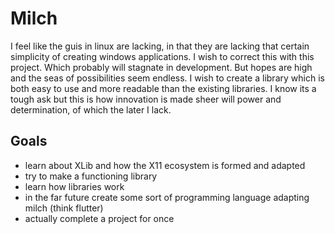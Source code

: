 # Milch
I feel like the guis in linux are lacking, in that they are lacking that certain simplicity of creating windows applications.
I wish to correct this with this project. Which probably will stagnate in development. But hopes are high and the seas of possibilities
seem endless. I wish to create a library which is both easy to use and more readable than the existing libraries. I know its a tough ask but this is how
innovation is made sheer will power and determination, of which the later I lack.

## Goals
- learn about XLib and how the X11 ecosystem is formed and adapted
- try to make a functioning library
- learn how libraries work
- in the far future create some sort of programming language adapting milch (think flutter)
- actually complete a project for once